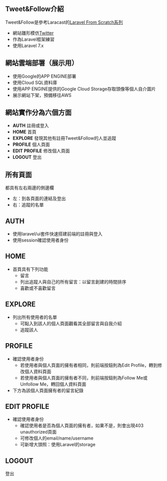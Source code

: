 
## Tweet&Follow介紹

 Tweet&Follow是參考Laracast的[Laravel From Scratch系列](https://laracasts.com/series/laravel-6-from-scratch#chapter-14)
 - 網站雛形模仿[Twitter](https://twitter.com/home)
 - 作為Laravel框架練習
 - 使用Laravel 7.x
 
## 網站雲端部署（展示用）
- 使用Google的APP ENGINE部署
- 使用Cloud SQL資料庫
- 使用APP ENGINE提供的Google Cloud Storage存取頭像等個人自介圖片
- 展示網站下架，預備移往AWS
 
## 網站實作分為六個方面

- **AUTH** 註冊或登入
- **HOME** 首頁
- **EXPLORE** 發現其他有註冊Tweet&Follow的人並追蹤
- **PROFILE** 個人頁面
- **EDIT PROFILE** 修改個人頁面
- **LOGOUT** 登出

## 所有頁面
都具有左右兩邊的側邊欄 
 - 左：到各頁面的連結及登出
 - 右：追蹤的名單
 
## AUTH
- 使用laravel/ui套件快速搭建前端的註冊與登入
- 使用session確認使用者身份

## HOME
- 首頁具有下列功能
    *  留言
    *  列出追蹤人與自己的所有留言：以留言創建的時間排序
    *  喜歡或不喜歡留言

## EXPLORE
- 列出所有使用者的名單
    * 可點入到該人的個人頁面觀看其全部留言與自我介紹
    * 追蹤該人

## PROFILE
- 確認使用者身份
  * 若使用者與個人頁面的擁有者相同，則前端按鈕則為Edit Profile，轉到修改個人資料頁面
  * 若使用者與個人頁面的擁有者不同，則前端按鈕則為Follow Me或Unfollow Me，轉回個人資料頁面
- 下方為該個人頁面擁有者的留言紀錄

## EDIT PROFILE
- 確認使用者身份
  * 確認使用者是否為個人頁面的擁有者，如果不是，則會出現403 unauthorized頁面
  * 可修改個人的email/name/username
  * 可新增大頭照：使用Laravel的storage
  
## LOGOUT
登出


